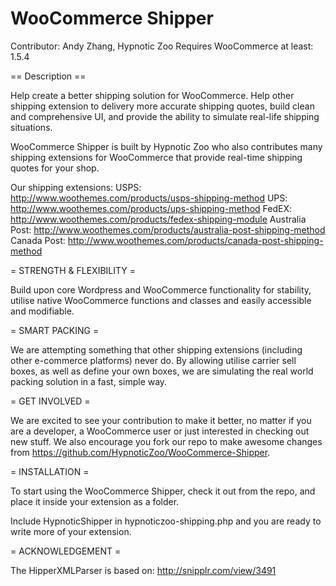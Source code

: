 WooCommerce Shipper
===================
Contributor: Andy Zhang, Hypnotic Zoo
Requires WooCommerce at least: 1.5.4

== Description ==

Help create a better shipping solution for WooCommerce. Help other shipping extension to delivery more accurate shipping quotes, build clean and comprehensive UI, and provide the ability to simulate real-life shipping situations.

WooCommerce Shipper is built by Hypnotic Zoo who also contributes many shipping extensions for WooCommerce that provide real-time shipping quotes for your shop.

Our shipping extensions:
USPS:           http://www.woothemes.com/products/usps-shipping-method
UPS:            http://www.woothemes.com/products/ups-shipping-method
FedEX:          http://www.woothemes.com/products/fedex-shipping-module
Australia Post: http://www.woothemes.com/products/australia-post-shipping-method
Canada Post:    http://www.woothemes.com/products/canada-post-shipping-method

= STRENGTH & FLEXIBILITY =

Build upon core Wordpress and WooCommerce functionality for stability, utilise native WooCommerce functions and classes and easily accessible and modifiable.

= SMART PACKING =

We are attempting something that other shipping extensions (including other e-commerce platforms) never do. By allowing utilise carrier sell boxes, as well as define your own boxes, we are simulating the real world packing solution in a fast, simple way.

= GET INVOLVED =

We are excited to see your contribution to make it better, no matter if you are a developer, a WooCommerce user or just interested in checking out new stuff. We also encourage you fork our repo to make awesome changes from https://github.com/HypnoticZoo/WooCommerce-Shipper.

= INSTALLATION =

To start using the WooCommerce Shipper, check it out from the repo, and place it inside your extension as a folder.

Include HypnoticShipper in hypnoticzoo-shipping.php and you are ready to write more of your extension.

= ACKNOWLEDGEMENT =

The HipperXMLParser is based on: http://snipplr.com/view/3491
